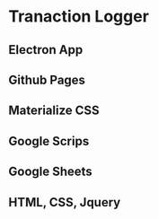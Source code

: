 # Tranaction Logger
## Electron App
## Github Pages
## Materialize CSS
## Google Scrips
## Google Sheets
## HTML, CSS, Jquery